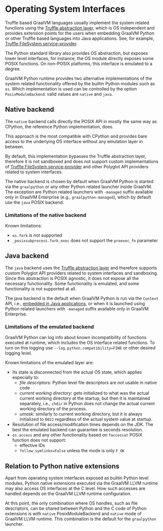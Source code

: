 # Operating System Interfaces

Truffle based GraalVM languages usually implement the system related
functions using the [Truffle abstraction layer](https://www.graalvm.org/graalvm-as-a-platform/language-implementation-framework/), which is OS independent
and provides extension points for the users when embedding GraalVM Python
or other Truffle based languages into Java applications. See, for example,
[Truffle FileSystem service-provider](https://www.graalvm.org/truffle/javadoc/org/graalvm/polyglot/io/FileSystem.html).

The Python standard library also provides OS abstraction, but exposes lower level interfaces,
for instance, the OS module directly exposes some POSIX functions. On non-POSIX platforms,
this interface is emulated to a degree.

GraalVM Python runtime provides two alternative implementations of the system related
functionality offered by the builtin Python modules such as `os`.
Which implementation is used can be controlled by the option `PosixModuleBackend`:
valid values are `native` and `java`.

## Native backend

The `native` backend calls directly the POSIX API in mostly the same way
as CPython, the reference Python implementation, does.

This approach is the most compatible with CPython and provides bare access
to the underlying OS interface without any emulation layer in between.

By default, this implementation bypasses the Truffle abstraction layer,
therefore it is not sandboxed and does not support custom implementations
of [Truffle FileSystem service-provider](https://www.graalvm.org/truffle/javadoc/org/graalvm/polyglot/io/FileSystem.html)
and other Polyglot API providers related to system interfaces.

The native backend is chosen by default when GraalVM Python
is started via the `graalpython` or any other Python related
launcher inside GraalVM. The exception are Python related launchers
with `-managed` suffix available only in GraalVM Enterprise
(e.g., `graalpython-managed`), which by default use the `java` POSIX backend.

### Limitations of the native backend

Known limitations:

* `os.fork` is not supported
* `_posixsubprocess.fork_exec` does not support the `preexec_fn` parameter

## Java backend

The `java` backend uses the [Truffle abstraction layer](https://www.graalvm.org/graalvm-as-a-platform/language-implementation-framework/)
and therefore supports custom Polyglot API providers related to system interfaces and sandboxing.
Since this abstraction is POSIX agnostic, it does not expose
all the necessary functionality. Some functionality is emulated, and some
functionality is not supported at all.

The java backend is the default when GraalVM Python is run via
the `Context` API, i.e., [embedded in Java applications](https://www.graalvm.org/reference-manual/embed-languages), or when it is launched using Python related launchers
with `-managed` suffix available only in GraalVM Enterprise.

### Limitations of the emulated backend

GraalVM Python can log info about known incompatibility of functions executed at runtime,
which includes the OS interface related functions. To turn on this logging use
`--log.python.compatibility=FINE` or other desired logging level.

Known limitations of the emulated layer are:

* Its state is disconnected from the actual OS state, which applies especially to:
  * *file descriptors*: Python level file descriptors are not usable in native code
  * *current working directory*: gets initialized to what was the actual current working
    directory at the startup, but then it is maintained separately, i.e., `chdir` in Python
    does not change the actual current working directory of the process.
  * *umask*: similarly to current working directory, but it is always initialized
    to `0022` regardless of the actual system value at startup.
* Resolution of file access/modification times depends on the JDK.
  The best the emulated backend can guarantee is seconds resolution.
* `os.access` and any other functionality based on `faccessat` POSIX function does not support:
  * effective IDs
  * `follow_symlinks=False` unless the mode is only `F_OK`

## Relation to Python native extensions

Apart from operating system interfaces exposed as builtin Python level modules,
Python native extensions executed via the GraalVM LLVM runtime may also access
OS interfaces at the C level. How such accesses are handled depends on the
GraalVM LLVM runtime configuration.

At this point, the only combination where OS handles, such as file descriptors,
can be shared between Python and the C code of Python extensions is with
`native` PosixModuleBackend and `native` mode of GraalVM LLVM runtime.
This combination is the default for the `graalpython` launcher.